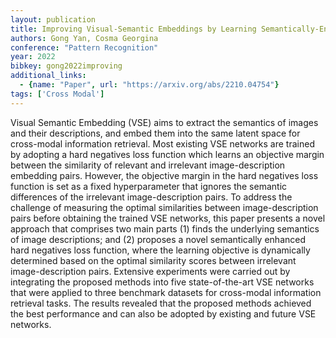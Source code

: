 ```yaml
---
layout: publication
title: Improving Visual-Semantic Embeddings by Learning Semantically-Enhanced Hard Negatives for Cross-modal Information Retrieval
authors: Gong Yan, Cosma Georgina
conference: "Pattern Recognition"
year: 2022
bibkey: gong2022improving
additional_links:
  - {name: "Paper", url: "https://arxiv.org/abs/2210.04754"}
tags: ['Cross Modal']
---
```

Visual Semantic Embedding (VSE) aims to extract the semantics of images and their descriptions, and embed them into the same latent space for cross-modal information retrieval. Most existing VSE networks are trained by adopting a hard negatives loss function which learns an objective margin between the similarity of relevant and irrelevant image-description embedding pairs. However, the objective margin in the hard negatives loss function is set as a fixed hyperparameter that ignores the semantic differences of the irrelevant image-description pairs. To address the challenge of measuring the optimal similarities between image-description pairs before obtaining the trained VSE networks, this paper presents a novel approach that comprises two main parts (1) finds the underlying semantics of image descriptions; and (2) proposes a novel semantically enhanced hard negatives loss function, where the learning objective is dynamically determined based on the optimal similarity scores between irrelevant image-description pairs. Extensive experiments were carried out by integrating the proposed methods into five state-of-the-art VSE networks that were applied to three benchmark datasets for cross-modal information retrieval tasks. The results revealed that the proposed methods achieved the best performance and can also be adopted by existing and future VSE networks.
